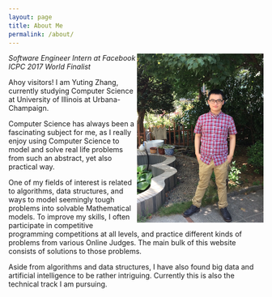 ```yaml
---
layout: page
title: About Me
permalink: /about/
---
```

<img style="float: right;" src="/assets/profile.JPG" width="250" />

*Software Engineer Intern at Facebook*  
*ICPC 2017 World Finalist*

Ahoy visitors! I am Yuting Zhang, currently studying Computer Science at 
University of Illinois at Urbana-Champaign. 

Computer Science has always been a fascinating subject for me, as I really
enjoy using Computer Science to  model and solve real life problems from
such an abstract, yet also practical way. 

One of my fields of interest is related to algorithms, data structures, and 
ways to model seemingly tough problems into solvable Mathematical models. 
To improve my skills, I often participate in competitive programming 
competitions at all levels, and practice different kinds of problems 
from various Online Judges. The main bulk of this website consists of 
solutions to those problems.

Aside from algorithms and data structures, I have also found big data and
artificial intelligence to be rather intriguing. Currently this is also the 
technical track I am pursuing.
